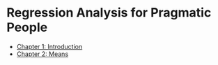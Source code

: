 # Regression Analysis for Pragmatic People
* [Chapter 1: Introduction](Ch1-Introduction.md)
* [Chapter 2: Means](Ch2-Means.md)
